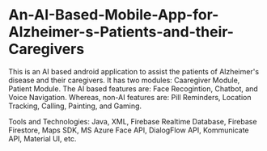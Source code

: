 # An-AI-Based-Mobile-App-for-Alzheimer-s-Patients-and-their-Caregivers

This is an AI based android application to assist the patients of Alzheimer's disease and their caregivers. 
It has two modules: Caaregiver Module, Patient Module.
The AI based features are: Face Recogintion, Chatbot, and Voice Navigation.
Whereas, non-AI features are: Pill Reminders, Location Tracking, Calling, Painting, and Gaming.

Tools and Technologies: Java, XML, Firebase Realtime Database, Firebase Firestore, Maps SDK, MS Azure Face API, DialogFlow API, Kommunicate API, Material UI, etc.
